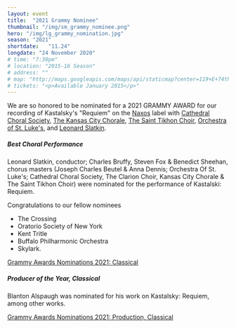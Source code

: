 ```yaml
---
layout: event
title:  "2021 Grammy Nominee"
thumbnail: "/img/sm_grammy_nominee.png"
hero: "/img/lg_grammy_nomination.jpg"
season: "2021"
shortdate:   "11.24"
longdate: "24 November 2020"
# time: "7:30pm"
# location: "2015-16 Season"
# address: ""
# map: "http://maps.googleapis.com/maps/api/staticmap?center=119+E+74th+St,+New+York,+NY+10021&zoom=9&size=700x300&maptype=roadmap&visual_refresh=true&markers=color:green%7Clabel:A%7C40.772257,-73.961974&sensor=false"
# tickets: "<p>Available January 2015</p>"
---
```


We are so honored to be nominated for a 2021 GRAMMY AWARD for our recording of Kastalsky's "Requiem" on the [Naxos](https://www.facebook.com/Naxos/) label with [Cathedral Choral Society](https://www.facebook.com/CathedralChoralSociety/), [The Kansas City Chorale](https://www.facebook.com/KCChorale/), [The Saint Tikhon Choir](https://www.facebook.com/SaintTikhonChoir/), [Orchestra of St. Luke's](https://www.facebook.com/OSLmusic/), and [Leonard Slatkin](https://www.facebook.com/MaestroLeonardSlatkin/). 
 

##### Best Choral Performance
Leonard Slatkin, conductor; Charles Bruffy, Steven Fox & Benedict Sheehan, chorus masters (Joseph Charles Beutel & Anna Dennis; Orchestra Of St. Luke's; Cathedral Choral Society, The Clarion Choir, Kansas City Chorale & The Saint Tikhon Choir) were nominated for the performance of Kastalski: Requiem.

Congratulations to our fellow nominees

 - The Crossing
 - Oratorio Society of New York
 - Kent Tritle
 - Buffalo Philharmonic Orchestra
 - Skylark.

[Grammy Awards Nominations 2021: Classical](https://en.wikipedia.org/wiki/63rd_Annual_Grammy_Awards#Classical) 

##### Producer of the Year, Classical
Blanton Alspaugh was nominated for his work on Kastalsky: Requiem, among other works.

[Grammy Awards Nominations 2021: Production, Classical](https://en.wikipedia.org/wiki/63rd_Annual_Grammy_Awards#Production.2C_classical) 


